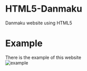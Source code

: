 # HTML5-Danmaku
Danmaku website using HTML5

# Example  
There is the example of this website  
![example](https://github.com/HarunaHaju/HTML5-Danmaku/tree/master/Danmaku/img/demo.png)  

